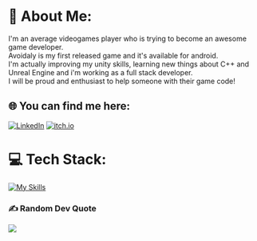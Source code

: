 # 💫 About Me:
I'm an average videogames player who is trying to become an awesome game developer.<br>Avoidaly is my first released game and it's available for android. <br>I'm actually improving my unity skills, learning new things about C++ and Unreal Engine and i'm working as a full stack developer.<br>I will be proud and enthusiast to help someone with their game code!<br>

## 🌐 You can find me here:
[![LinkedIn](https://skillicons.dev/icons?i=linkedin)](https://linkedin.com/in/Francesco-Mauto) 
[![itch.io](https://raw.githubusercontent.com/eevee/eev.ee/master/theme/static/images/logo-itch.png)][1]

# 💻 Tech Stack:
[![My Skills](https://skillicons.dev/icons?i=js,ts,html,css,cs,unity,unreal,java,python,cpp,mysql,angular)](https://skillicons.dev)

[](https://quotes-github-readme.vercel.app/api?type=horizontal&theme=radical)

### ✍️ Random Dev Quote
![](https://quotes-github-readme.vercel.app/api?type=horizontal&theme=radical)


[1]: https://frankgamedev.itch.io/
